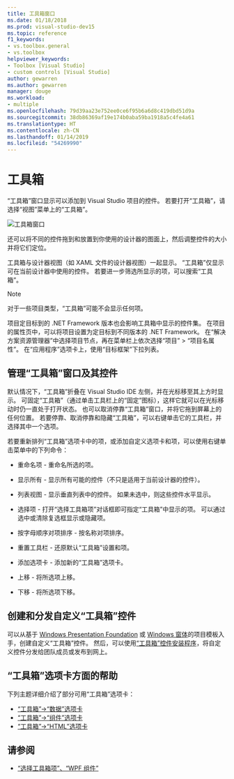 ```yaml
---
title: 工具箱窗口
ms.date: 01/18/2018
ms.prod: visual-studio-dev15
ms.topic: reference
f1_keywords:
- vs.toolbox.general
- vs.toolbox
helpviewer_keywords:
- Toolbox [Visual Studio]
- custom controls [Visual Studio]
author: gewarren
ms.author: gewarren
manager: douge
ms.workload:
- multiple
ms.openlocfilehash: 79d39aa23e752ee0ce6f95b6a6d8c419dbd51d9a
ms.sourcegitcommit: 38db86369af19e174b0aba59ba1918a5c4fe4a61
ms.translationtype: HT
ms.contentlocale: zh-CN
ms.lasthandoff: 01/14/2019
ms.locfileid: "54269990"
---
```

# <a name="toolbox"></a>工具箱

“工具箱”窗口显示可以添加到 Visual Studio 项目的控件。 若要打开“工具箱”，请选择“视图”菜单上的“工具箱”。

![工具箱窗口](media/toolbox.png)

还可以将不同的控件拖到和放置到你使用的设计器的图面上，然后调整控件的大小并将它们定位。

工具箱与设计器视图（如 XAML 文件的设计器视图）一起显示。 “工具箱”仅显示可在当前设计器中使用的控件。 若要进一步筛选所显示的项，可以搜索“工具箱”。

> [!NOTE]
> 对于一些项目类型，“工具箱”可能不会显示任何项。

项目定目标到的 .NET Framework 版本也会影响工具箱中显示的控件集。 在项目的属性页中，可以将项目设置为定目标到不同版本的 .NET Framework。 在“解决方案资源管理器”中选择项目节点，再在菜单栏上依次选择“项目” > “项目名属性”。 在“应用程序”选项卡上，使用“目标框架”下拉列表。

## <a name="manage-the-toolbox-window-and-its-controls"></a>管理“工具箱”窗口及其控件

默认情况下，“工具箱”折叠在 Visual Studio IDE 左侧，并在光标移至其上方时显示。 可固定“工具箱”（通过单击工具栏上的“固定”图标），这样它就可以在光标移动时仍一直处于打开状态。 也可以取消停靠“工具箱”窗口，并将它拖到屏幕上的任何位置。 若要停靠、取消停靠和隐藏“工具箱”，可以右键单击它的工具栏，并选择其中一个选项。

若要重新排列“工具箱”选项卡中的项，或添加自定义选项卡和项，可以使用右键单击菜单中的下列命令：

- 重命名项 - 重命名所选的项。

- 显示所有 - 显示所有可能的控件（不只是适用于当前设计器的控件）。

- 列表视图 - 显示垂直列表中的控件。 如果未选中，则这些控件水平显示。

- 选择项 - 打开“选择工具箱项”对话框即可指定“工具箱”中显示的项。 可以通过选中或清除复选框显示或隐藏项。

- 按字母顺序对项排序 - 按名称对项排序。

- 重置工具栏 - 还原默认“工具箱”设置和项。

- 添加选项卡 - 添加新的“工具箱”选项卡。

- 上移 - 将所选项上移。

- 下移 - 将所选项下移。

## <a name="create-and-distribute-custom-toolbox-controls"></a>创建和分发自定义“工具箱”控件

可以从基于 [Windows Presentation Foundation](../../extensibility/creating-a-wpf-toolbox-control.md) 或 [Windows 窗体](../../extensibility/creating-a-windows-forms-toolbox-control.md)的项目模板入手，创建自定义“工具箱”控件。 然后，可以使用[“工具箱”控件安装程序](http://download.microsoft.com/download/8/3/6/836657BD-9CCB-4ED4-B9D2-FB769473B284/TCI_whitepaper.docx)，将自定义控件分发给团队成员或发布到网上。

## <a name="help-on-toolbox-tabs"></a>“工具箱”选项卡方面的帮助

下列主题详细介绍了部分可用“工具箱”选项卡：

- [“工具箱”->“数据”选项卡](../../ide/reference/toolbox-data-tab.md)
- [“工具箱”->“组件”选项卡](../../ide/reference/toolbox-components-tab.md)
- [“工具箱”->“HTML”选项卡](../../ide/reference/toolbox-html-tab.md)

## <a name="see-also"></a>请参阅

- [“选择工具箱项”、“WPF 组件”](choose-toolbox-items-wpf-components.md)